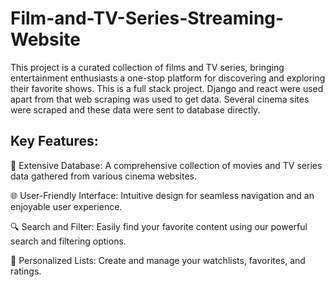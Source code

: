 # Film-and-TV-Series-Streaming-Website

This project is a curated collection of films and TV series, bringing entertainment enthusiasts a one-stop platform for discovering and exploring their favorite shows. This is a full stack project. Django and react were used apart from that web scraping was used to get data. Several cinema sites were scraped and these data were sent to database directly.

## Key Features:

🎥 Extensive Database: A comprehensive collection of movies and TV series data gathered from various cinema websites.

🌐 User-Friendly Interface: Intuitive design for seamless navigation and an enjoyable user experience.

🔍 Search and Filter: Easily find your favorite content using our powerful search and filtering options.

📝 Personalized Lists: Create and manage your watchlists, favorites, and ratings.
